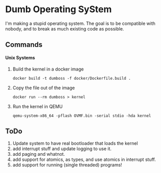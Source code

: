 # Dumb Operating SyStem
I'm making a stupid operating system. The goal is to be compatible with nobody,
and to break as much existing code as possible.

## Commands

#### Unix Systems
1. Build the kernel in a docker image

   ```
   docker build -t dumboss -f docker/Dockerfile.build .
   ```

2. Copy the file out of the image

   ```
   docker run --rm dumboss > kernel
   ```

3. Run the kernel in QEMU

   ```
   qemu-system-x86_64 -pflash OVMF.bin -serial stdio -hda kernel
   ```

## ToDo
1. Update system to have real bootloader that loads the kernel
2. add interrupt stuff and update logging to use it.
3. add paging and whatnot.
4. add support for atomics, as types, and use atomics in interrupt stuff.
5. add support for running (single threaded) programs!

